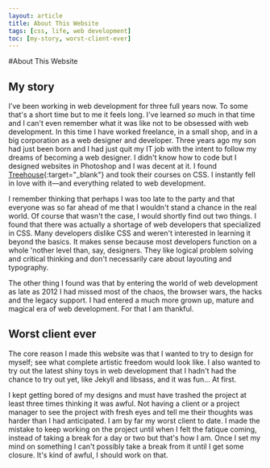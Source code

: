 ```yaml
---
layout: article
title: About This Website
tags: [css, life, web development]
toc: [my-story, worst-client-ever]
---
```


#About This Website

My story
--

I've been working in web development for three full years now. To some that's a short time but to me it feels long. I've learned *so* much in that time and I can't even remember what it was like not to be obsessed with web development. In this time I have worked freelance, in a small shop, and in a big corporation as a web designer and developer. Three years ago my son had just been born and I had just quit my IT job with the intent to follow my dreams of becoming a web designer. I didn't know how to code but I designed websites in Photoshop and I was decent at it. I found [Treehouse](http://teamtreehouse.com){:target="_blank"} and took their courses on CSS. I instantly fell in love with it—and everything related to web development. 

I remember thinking that perhaps I was too late to the party and that everyone was so far ahead of me that I wouldn't stand a chance in the real world. Of course that wasn't the case, I would shortly find out two things. I found that there was actually a shortage of web developers that specialized in CSS. Many developers dislike CSS and weren't interested in learning it beyond the basics. It makes sense because most developers function on a whole 'nother level than, say, designers. They like logical problem solving and critical thinking and don't necessarily care about layouting and typography. 

The other thing I found was that by entering the world of web development as late as 2012 I had missed most of the chaos, the browser wars, the hacks and the legacy support. I had entered a much more grown up, mature and magical era of web development. For that I am thankful.

Worst client ever
--
The core reason I made this website was that I wanted to try to design for myself; see what complete artistic freedom would look like. I also wanted to try out the latest shiny toys in web development that I hadn't had the chance to try out yet, like Jekyll and libsass, and it was fun... At first. 

I kept getting bored of my designs and must have trashed the project at least three times thinking it was awful. Not having a client or a project manager to see the project with fresh eyes and tell me their thoughts was harder than I had anticipated. I am by far my worst client to date. I made the mistake to keep working on the project until when I felt the fatique coming, instead of  taking a break for a day or two but that's how I am. Once I set my mind on something I can't possibly take a break from it until I get some closure. It's kind of awful, I should work on that.